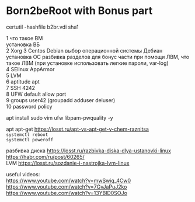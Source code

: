 # Born2beRoot with Bonus part  
  
certutil -hashfile b2br.vdi sha1   
  
1 что такое ВМ  
установка ВБ  
2 Xorg
3 Centos Debian  выбор операционной системы Дебиан  
установка ОС разбивка разделов для бонус части при помощи ЛВМ, что такое ЛВМ (при установке использовать легкие пароли, var-log)   
4 SElinux AppArmor  
5 LVM  
6 aptitude apt  
7 SSH 4242  
8 UFW default allow port  
9 groups user42 (groupadd adduser deluser)  
10 password policy  

apt install sudo vim ufw libpam-pwquality -y
  
apt apt-get https://losst.ru/apt-vs-apt-get-v-chem-raznitsa  
`systemctl reboot`  
`systemctl poweroff`  
  
разбивка диска https://losst.ru/razbivka-diska-dlya-ustanovki-linux  
https://habr.com/ru/post/60265/  
LVM https://losst.ru/sozdanie-i-nastrojka-lvm-linux  


useful videos:  
https://www.youtube.com/watch?v=mwSwiq_4Cw0  
https://www.youtube.com/watch?v=7GvJaPuJ2ko  
https://www.youtube.com/watch?v=13YBlD0SOJo
